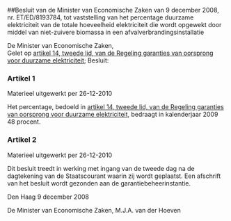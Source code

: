 <meta http-equiv='Content-Type' content='text/html; charset=utf-8' />

##Besluit van de Minister van Economische Zaken van 9 december 2008, nr. ET/ED/8193784, tot vaststelling van het percentage duurzame elektriciteit van de totale hoeveelheid elektriciteit die wordt opgewekt door middel van niet-zuivere biomassa in een afvalverbrandingsinstallatie

De Minister van Economische Zaken,  
Gelet op [artikel 14, tweede lid, van de Regeling garanties van oorsprong voor duurzame elektriciteit](../../../../../../../../../ministeriele-regeling/regeling/garanties/van/oorsprong/voor/duurzame/elektriciteit/BWBR0016021/README.md);
Besluit:    

### Artikel  1  
Materieel uitgewerkt per 26-12-2010 

Het percentage, bedoeld in [artikel 14, tweede lid, van de Regeling garanties van oorsprong voor duurzame elektriciteit](../../../../../../../../../ministeriele-regeling/regeling/garanties/van/oorsprong/voor/duurzame/elektriciteit/BWBR0016021/README.md), bedraagt in kalenderjaar 2009 48 procent. 

### Artikel  2  
Materieel uitgewerkt per 26-12-2010 

Dit besluit treedt in werking met ingang van de tweede dag na de dagtekening van de Staatscourant waarin zij wordt geplaatst. Een afschrift van het besluit wordt gezonden aan de garantiebeheerinstantie. 

Den Haag 
9 december 2008   

De 
Minister van Economische Zaken, 
M.J.A. van der Hoeven     
